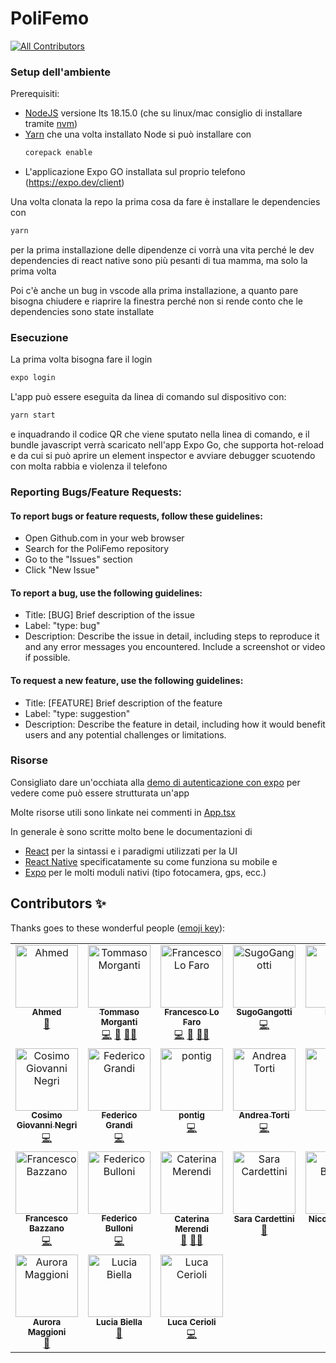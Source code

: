 # PoliFemo

<!-- ALL-CONTRIBUTORS-BADGE:START - Do not remove or modify this section -->
[![All Contributors](https://img.shields.io/badge/all_contributors-24-orange.svg?style=flat-square)](#contributors-)
<!-- ALL-CONTRIBUTORS-BADGE:END -->

### Setup dell'ambiente

Prerequisiti:

- [NodeJS](http://nodejs.org/) versione lts 18.15.0 (che su linux/mac consiglio di installare
  tramite [nvm](https://github.com/nvm-sh/nvm))
- [Yarn](https://yarnpkg.com) che una volta installato Node si può installare con
  ```sh
  corepack enable
  ```
- L'applicazione Expo GO installata sul proprio telefono (https://expo.dev/client)

Una volta clonata la repo la prima cosa da fare è installare le dependencies con

```sh
yarn
```

per la prima installazione delle dipendenze ci vorrà una vita perché le dev dependencies di react native sono più
pesanti di tua mamma, ma solo la prima volta

Poi c'è anche un bug in vscode alla prima installazione, a quanto pare bisogna chiudere e riaprire
la finestra perché non si rende conto che le dependencies sono state installate

### Esecuzione

La prima volta bisogna fare il login

```sh
expo login
```

L'app può essere eseguita da linea di comando sul dispositivo con:

```sh
yarn start
```

e inquadrando il codice QR che viene sputato nella linea di comando, e il bundle javascript verrà
scaricato nell'app Expo Go, che supporta hot-reload e da cui si può aprire un element inspector e
avviare debugger scuotendo con molta rabbia e violenza il telefono

### Reporting Bugs/Feature Requests:

#### To report bugs or feature requests, follow these guidelines:

- Open Github.com in your web browser
- Search for the PoliFemo repository
- Go to the "Issues" section
- Click "New Issue"

#### To report a bug, use the following guidelines:

- Title: [BUG] Brief description of the issue
- Label: "type: bug"
- Description: Describe the issue in detail, including steps to reproduce it and any error messages you encountered. Include a screenshot or video if possible.

#### To request a new feature, use the following guidelines:

- Title: [FEATURE] Brief description of the feature
- Label: "type: suggestion"
- Description: Describe the feature in detail, including how it would benefit users and any potential challenges or limitations.

### Risorse

Consigliato dare un'occhiata alla [demo di autenticazione con expo](https://github.com/toto04/poliauth-expo-demo)
per vedere come può essere strutturata un'app

Molte risorse utili sono linkate nei commenti in [App.tsx](App.tsx)

In generale è sono scritte molto bene le documentazioni di

- [React](https://it.reactjs.org/docs/getting-started.html)
  per la sintassi e i paradigmi utilizzati per la UI
- [React Native](https://reactnative.dev/docs/getting-started)
  specificatamente su come funziona su mobile e
- [Expo](https://docs.expo.dev) per le molti moduli nativi
  (tipo fotocamera, gps, ecc.)

## Contributors ✨

Thanks goes to these wonderful people ([emoji key](https://allcontributors.org/docs/en/emoji-key)):

<!-- ALL-CONTRIBUTORS-LIST:START - Do not remove or modify this section -->
<!-- prettier-ignore-start -->
<!-- markdownlint-disable -->
<table>
  <tbody>
    <tr>
      <td align="center" valign="top" width="14.28%"><a href="https://github.com/Tammura"><img src="https://avatars.githubusercontent.com/u/72708024?v=4?s=100" width="100px;" alt="Ahmed"/><br /><sub><b>Ahmed</b></sub></a><br /><a href="#projectManagement-Tammura" title="Project Management">📆</a></td>
      <td align="center" valign="top" width="14.28%"><a href="https://github.com/toto04"><img src="https://avatars.githubusercontent.com/u/34661230?v=4?s=100" width="100px;" alt="Tommaso Morganti"/><br /><sub><b>Tommaso Morganti</b></sub></a><br /><a href="https://github.com/PoliNetwork APS/PoliFemo/commits?author=toto04" title="Code">💻</a> <a href="#maintenance-toto04" title="Maintenance">🚧</a> <a href="#mentoring-toto04" title="Mentoring">🧑‍🏫</a></td>
      <td align="center" valign="top" width="14.28%"><a href="https://github.com/francescolf"><img src="https://avatars.githubusercontent.com/u/14892143?v=4?s=100" width="100px;" alt="Francesco Lo Faro"/><br /><sub><b>Francesco Lo Faro</b></sub></a><br /><a href="https://github.com/PoliNetwork APS/PoliFemo/commits?author=francescolf" title="Code">💻</a> <a href="#maintenance-francescolf" title="Maintenance">🚧</a> <a href="#mentoring-francescolf" title="Mentoring">🧑‍🏫</a></td>
      <td align="center" valign="top" width="14.28%"><a href="https://github.com/SugoGangotti"><img src="https://avatars.githubusercontent.com/u/101225498?v=4?s=100" width="100px;" alt="SugoGangotti"/><br /><sub><b>SugoGangotti</b></sub></a><br /><a href="https://github.com/PoliNetwork APS/PoliFemo/commits?author=SugoGangotti" title="Code">💻</a></td>
      <td align="center" valign="top" width="14.28%"><a href="https://github.com/DiegoZaff"><img src="https://avatars.githubusercontent.com/u/43524162?v=4?s=100" width="100px;" alt="Diego"/><br /><sub><b>Diego</b></sub></a><br /><a href="https://github.com/PoliNetwork APS/PoliFemo/commits?author=DiegoZaff" title="Code">💻</a></td>
      <td align="center" valign="top" width="14.28%"><a href="https://github.com/bob27aggiustatutto"><img src="https://avatars.githubusercontent.com/u/120955097?v=4?s=100" width="100px;" alt="bob27aggiustatutto"/><br /><sub><b>bob27aggiustatutto</b></sub></a><br /><a href="https://github.com/PoliNetwork APS/PoliFemo/commits?author=bob27aggiustatutto" title="Code">💻</a> <a href="#maintenance-bob27aggiustatutto" title="Maintenance">🚧</a> <a href="#mentoring-bob27aggiustatutto" title="Mentoring">🧑‍🏫</a></td>
      <td align="center" valign="top" width="14.28%"><a href="https://github.com/lups2000"><img src="https://avatars.githubusercontent.com/u/100372313?v=4?s=100" width="100px;" alt="Matteo Luppi"/><br /><sub><b>Matteo Luppi</b></sub></a><br /><a href="https://github.com/PoliNetwork APS/PoliFemo/commits?author=lups2000" title="Code">💻</a></td>
    </tr>
    <tr>
      <td align="center" valign="top" width="14.28%"><a href="https://www.linkedin.com/in/cosimogiovanninegri"><img src="https://avatars.githubusercontent.com/u/93294521?v=4?s=100" width="100px;" alt="Cosimo Giovanni Negri"/><br /><sub><b>Cosimo Giovanni Negri</b></sub></a><br /><a href="https://github.com/PoliNetwork APS/PoliFemo/commits?author=cosimonegri" title="Code">💻</a></td>
      <td align="center" valign="top" width="14.28%"><a href="https://github.com/EndBug"><img src="https://avatars.githubusercontent.com/u/26386270?v=4?s=100" width="100px;" alt="Federico Grandi"/><br /><sub><b>Federico Grandi</b></sub></a><br /><a href="https://github.com/PoliNetwork APS/PoliFemo/commits?author=EndBug" title="Code">💻</a></td>
      <td align="center" valign="top" width="14.28%"><a href="https://github.com/pontig"><img src="https://avatars.githubusercontent.com/u/59708804?v=4?s=100" width="100px;" alt="pontig"/><br /><sub><b>pontig</b></sub></a><br /><a href="https://github.com/PoliNetwork APS/PoliFemo/commits?author=pontig" title="Code">💻</a></td>
      <td align="center" valign="top" width="14.28%"><a href="https://github.com/AndreaTorti-01"><img src="https://avatars.githubusercontent.com/u/74457299?v=4?s=100" width="100px;" alt="Andrea Torti"/><br /><sub><b>Andrea Torti</b></sub></a><br /><a href="https://github.com/PoliNetwork APS/PoliFemo/commits?author=AndreaTorti-01" title="Code">💻</a></td>
      <td align="center" valign="top" width="14.28%"><a href="https://github.com/Elylo15"><img src="https://avatars.githubusercontent.com/u/58746092?v=4?s=100" width="100px;" alt="Elylo"/><br /><sub><b>Elylo</b></sub></a><br /><a href="https://github.com/PoliNetwork APS/PoliFemo/commits?author=Elylo15" title="Code">💻</a></td>
      <td align="center" valign="top" width="14.28%"><a href="https://github.com/Eliaxie"><img src="https://avatars.githubusercontent.com/u/27226791?v=4?s=100" width="100px;" alt="Eliaxie"/><br /><sub><b>Eliaxie</b></sub></a><br /><a href="https://github.com/PoliNetwork APS/PoliFemo/commits?author=Eliaxie" title="Code">💻</a></td>
      <td align="center" valign="top" width="14.28%"><a href="https://github.com/stignarnia"><img src="https://avatars.githubusercontent.com/u/80171209?v=4?s=100" width="100px;" alt="stignarnia"/><br /><sub><b>stignarnia</b></sub></a><br /><a href="https://github.com/PoliNetwork APS/PoliFemo/commits?author=stignarnia" title="Code">💻</a></td>
    </tr>
    <tr>
      <td align="center" valign="top" width="14.28%"><a href="https://github.com/frabazz"><img src="https://avatars.githubusercontent.com/u/35663791?v=4?s=100" width="100px;" alt="Francesco Bazzano"/><br /><sub><b>Francesco Bazzano</b></sub></a><br /><a href="https://github.com/PoliNetwork APS/PoliFemo/commits?author=frabazz" title="Code">💻</a></td>
      <td align="center" valign="top" width="14.28%"><a href="https://github.com/Bull0"><img src="https://avatars.githubusercontent.com/u/27016169?v=4?s=100" width="100px;" alt="Federico Bulloni"/><br /><sub><b>Federico Bulloni</b></sub></a><br /><a href="https://github.com/PoliNetwork APS/PoliFemo/commits?author=Bull0" title="Code">💻</a></td>
      <td align="center" valign="top" width="14.28%"><img src="https://www.gravatar.com/avatar?s=100" width="100px;" alt="Caterina Merendi"/><br /><sub><b>Caterina Merendi</b></sub><br /><a href="#design" title="Design">🎨</a> <a href="#mentoring" title="Mentoring">🧑‍🏫</a></td>
      <td align="center" valign="top" width="14.28%"><img src="https://www.gravatar.com/avatar?s=100" width="100px;" alt="Sara Cardettini"/><br /><sub><b>Sara Cardettini</b></sub><br /><a href="#design" title="Design">🎨</a></td>
      <td align="center" valign="top" width="14.28%"><img src="https://www.gravatar.com/avatar?s=100" width="100px;" alt="Nicole Burello"/><br /><sub><b>Nicole Burello</b></sub><br /><a href="#design" title="Design">🎨</a></td>
      <td align="center" valign="top" width="14.28%"><img src="https://www.gravatar.com/avatar?s=100" width="100px;" alt="Irina Plesca"/><br /><sub><b>Irina Plesca</b></sub><br /><a href="#design" title="Design">🎨</a></td>
      <td align="center" valign="top" width="14.28%"><img src="https://www.gravatar.com/avatar?s=100" width="100px;" alt="Giulia Riccardi"/><br /><sub><b>Giulia Riccardi</b></sub><br /><a href="#design" title="Design">🎨</a></td>
    </tr>
    <tr>
      <td align="center" valign="top" width="14.28%"><img src="https://www.gravatar.com/avatar?s=100" width="100px;" alt="Aurora Maggioni"/><br /><sub><b>Aurora Maggioni</b></sub><br /><a href="#design" title="Design">🎨</a></td>
      <td align="center" valign="top" width="14.28%"><img src="https://www.gravatar.com/avatar?s=100" width="100px;" alt="Lucia Biella"/><br /><sub><b>Lucia Biella</b></sub><br /><a href="#design" title="Design">🎨</a></td>
      <td align="center" valign="top" width="14.28%"><img src="https://www.gravatar.com/avatar?s=100" width="100px;" alt="Luca Cerioli"/><br /><sub><b>Luca Cerioli</b></sub><br /><a href="https://github.com/PoliNetwork APS/PoliFemo/commits?author=" title="Code">💻</a></td>
    </tr>
  </tbody>
</table>

<!-- markdownlint-restore -->
<!-- prettier-ignore-end -->

<!-- ALL-CONTRIBUTORS-LIST:END -->
